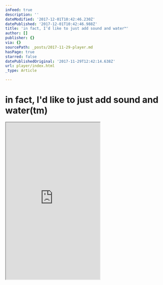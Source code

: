 ```yaml
---
inFeed: true
description: ''
dateModified: '2017-12-01T10:42:46.230Z'
datePublished: '2017-12-01T10:42:46.988Z'
title: 'in fact, I’d like to just add sound and water™'
author: []
publisher: {}
via: {}
sourcePath: _posts/2017-11-29-player.md
hasPage: true
starred: false
datePublishedOriginal: '2017-11-29T12:42:14.638Z'
url: player/index.html
_type: Article

---
```

# in fact, I'd like to just add sound and water(tm)

<iframe src="https://the-grid.github.io/ed-userhtml/?g=eJxdkNFqwzAMRX8lGLLHOk1oV7a6Y18SPFupzZzISDJhf7_MYYz1UYfD4aJrnMjO0KzRSzDq2HWtagLEe5DtOp9Vw44wpbjcjVpQNVX_QPJAO2ByRgWRzC9arwfGsniXsPiDw1nnZL-A9FuhZKrUDu9a2xwfRSHrPln33XB87i_D5cnO-dVhQjJtP0zT6dR1ldkiOP5kjVCBikL0MBIkK-DNZBPvmAOu49aeYRH-sysuvO3_jwgy8iY-BATsr6tuV73_6_YN84dvfQ" height="500" style=""></iframe>